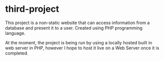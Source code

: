 # third-project
This project is a non-static website that can access information from a database and present it to a user. Created using PHP programming language.

At the moment, the project is being run by using a locally hosted built in web server in PHP, however I hope to host it live on a Web Server once it is completed.
